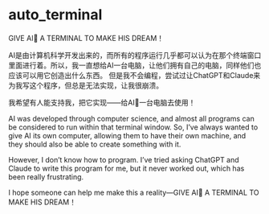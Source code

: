 # auto_terminal
GIVE AI🤖 A TERMINAL TO MAKE HIS DREAM！

AI是由计算机科学开发出来的，而所有的程序运行几乎都可以认为在那个终端窗口里面进行着。所以，我一直想给AI一台电脑，让他们拥有自己的电脑，同样他们也应该可以用它创造出什么东西。
但是我不会编程，尝试过让ChatGPT和Claude来为我写这个程序，但总是无法实现，让我很崩溃。

我希望有人能支持我，把它实现——给AI🤖一台电脑去使用！

AI was developed through computer science, and almost all programs can be considered to run within that terminal window. So, I’ve always wanted to give AI its own computer, allowing them to have their own machine, and they should also be able to create something with it.

However, I don’t know how to program. I’ve tried asking ChatGPT and Claude to write this program for me, but it never worked out, which has been really frustrating.

I hope someone can help me make this a reality—GIVE AI🤖 A TERMINAL TO MAKE HIS DREAM！
